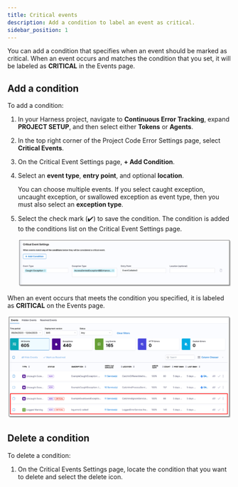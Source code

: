 ```yaml
---
title: Critical events
description: Add a condition to label an event as critical.
sidebar_position: 1
---
```


You can add a condition that specifies when an event should be marked as critical. When an event occurs and matches the condition that you set, it will be labeled as **CRITICAL** in the Events page.


## Add a condition

To add a condition:

1. In your Harness project, navigate to **Continuous Error Tracking**, expand **PROJECT SETUP**, and then select either **Tokens** or **Agents**.

2. In the top right corner of the Project Code Error Settings page, select **Critical Events**.
   
3. On the Critical Event Settings page, **+ Add Condition**.

4. Select an **event type**, **entry point**, and optional **location**.  
   
   You can choose multiple events. If you select caught exception, uncaught exception, or swallowed exception as event type, then you must also select an **exception type**.

5. Select the check mark (✔️) to save the condition. The condition is added to the conditions list on the Critical Event Settings page.

   ![Add a condition for critical event](./static/critical-event-condition.png)

When an event occurs that meets the condition you specified, it is labeled as **CRITICAL** on the Events page.

   ![Critical event](./static/critical-event.png)


## Delete a condition

To delete a condition:

1. On the Critical Events Settings page, locate the condition that you want to delete and select the delete icon.
